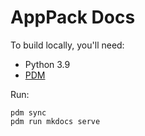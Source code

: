 # AppPack Docs

To build locally, you'll need:

* Python 3.9
* [PDM](https://pdm.fming.dev/#installation)

Run:

```shell
pdm sync
pdm run mkdocs serve
```